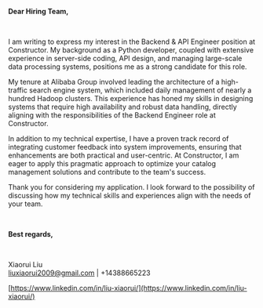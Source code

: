 **Dear Hiring Team,**
&nbsp;

&nbsp;

I am writing to express my interest in the Backend & API Engineer position at Constructor. My background as a Python developer, coupled with extensive experience in server-side coding, API design, and managing large-scale data processing systems, positions me as a strong candidate for this role.

My tenure at Alibaba Group involved leading the architecture of a high-traffic search engine system, which included daily management of nearly a hundred Hadoop clusters. This experience has honed my skills in designing systems that require high availability and robust data handling, directly aligning with the responsibilities of the Backend Engineer role at Constructor.

In addition to my technical expertise, I have a proven track record of integrating customer feedback into system improvements, ensuring that enhancements are both practical and user-centric. At Constructor, I am eager to apply this pragmatic approach to optimize your catalog management solutions and contribute to the team's success.

Thank you for considering my application. I look forward to the possibility of discussing how my technical skills and experiences align with the needs of your team.
&nbsp;

&nbsp;

**Best regards,** 
&nbsp;

&nbsp;

Xiaorui Liu  
liuxiaorui2009@gmail.com | +14388665223

[https://www.linkedin.com/in/liu-xiaorui/](https://www.linkedin.com/in/liu-xiaorui/)
